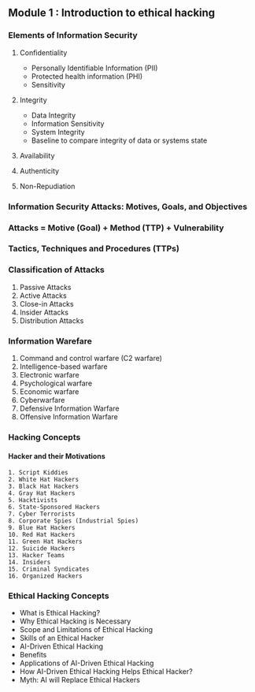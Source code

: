 ## Module 1 : Introduction to ethical hacking

### Elements of Information Security
1. Confidentiality
	- Personally Identifiable Information (PII)
	- Protected health information (PHI)
	- Sensitivity

2. Integrity
	- Data Integrity
	- Information Sensitivity
	- System Integrity
	- Baseline to compare integrity of data or systems state

3. Availability
4. Authenticity
5. Non-Repudiation

### Information Security Attacks: Motives, Goals, and Objectives
### Attacks = Motive (Goal) + Method (TTP) + Vulnerability
### Tactics, Techniques and Procedures (TTPs)

### Classification of Attacks
1. Passive Attacks
2. Active Attacks
3. Close-in Attacks
4. Insider Attacks
5. Distribution Attacks

### Information Warefare
1. Command and control warfare (C2 warfare)
2. Intelligence-based warfare
3. Electronic warfare
4. Psychological warfare
5. Economic warfare
6. Cyberwarfare
7. Defensive Information Warfare
8. Offensive Information Warfare

### Hacking Concepts
#### 	Hacker and their Motivations
	1. Script Kiddies
	2. White Hat Hackers
	3. Black Hat Hackers
	4. Gray Hat Hackers
	5. Hacktivists
	6. State-Sponsored Hackers
	7. Cyber Terrorists
	8. Corporate Spies (Industrial Spies)
	9. Blue Hat Hackers
	10. Red Hat Hackers
	11. Green Hat Hackers
	12. Suicide Hackers
	13. Hacker Teams
	14. Insiders
	15. Criminal Syndicates
	16. Organized Hackers
	
### Ethical Hacking Concepts
- What is Ethical Hacking?  
- Why Ethical Hacking is Necessary  
- Scope and Limitations of Ethical Hacking
- Skills of an Ethical Hacker
- AI-Driven Ethical Hacking 
- Benefits 
- Applications of AI-Driven Ethical Hacking 
- How AI-Driven Ethical Hacking Helps Ethical Hacker?
- Myth: AI will Replace Ethical Hackers 

 




